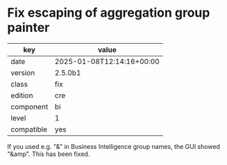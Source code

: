 [//]: # (werk v2)
# Fix escaping of aggregation group painter

key        | value
---------- | ---
date       | 2025-01-08T12:14:16+00:00
version    | 2.5.0b1
class      | fix
edition    | cre
component  | bi
level      | 1
compatible | yes

If you used e.g. "&" in Business Intelligence group names, the GUI showed "&amp".
This has been fixed.
